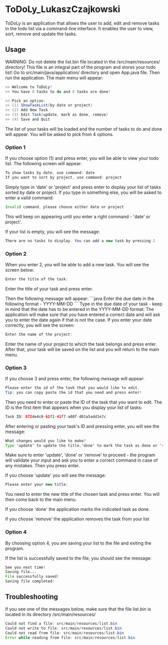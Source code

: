 # ToDoLy_LukaszCzajkowski
ToDoLy is an application that allows the user to add, edit and remove tasks in the todo list via a command-line interface.
It enables the user to view, sort, remove and update the tasks.

## Usage

WARNING: Do not delete the list.bin file located in the /src/main/resources/ directory! This file is an integral part of the program and stores your todo list!
Go to src/main/java/application/ directory and open App.java file. Then run the application.
The main menu will appear:

```java
>> Welcome to ToDoLy!
>> You have 0 tasks to do and 0 tasks are done!

>> Pick an option:
>> (1) ShowTaskList(by date or project)
>> (2) Add New Task
>> (3) Edit Task(update, mark as done, remove)
>> (4) Save and Quit
```
The list of your tasks will be loaded and the number of tasks to do and done will appear. You will be asked to pick from 4 options. 

### Option 1

If you choose option (1) and press enter, you will be able to view your todo list. The following screen will appear:

```java
To show tasks by date, use command: date
If you want to sort by project, use command: project
```

Simply type in 'date' or 'project' and press enter to display your list of tasks sorted by date or project.
If you type in something else, you will be asked to enter a valid command:

```java
Invalid command, please choose either date or project
```

This will keep on appearing until you enter a right command - 'date' or project'.

If your list is empty, you will see the message:
```java
There are no tasks to display. You can add a new task by pressing 2
```

### Option 2
When you enter 2, you will be able to add a new task. 
You will see the screen below:
```java
Enter the title of the task: 
```
Enter the title of your task and press enter.

Then the following message will appear:
´´´java
Enter the due date in the following format - YYYY-MM-DD
´´´
Type in the due date of your task - keep in mind that the date has to be entered in the YYYY-MM-DD format.
The application will make sure that you have entered a correct date and will ask you to enter the date again if that is not the case.
If you enter your date correctly, you will see the screen:

```java
Enter the name of the project: 
```
Enter the name of your project to which the task belongs and press enter. 
After that, your task will be saved on the list and you will return to the main menu.

### Option 3
If you choose 3 and press enter, the following message will appear:
```java
Please enter the id of the task that you would like to edit.
Tip: you can copy paste the id that you need and press enter!
```
Then you need to enter or paste the ID of the task that you want to edit.
The ID is the first item that appears when you display your list of tasks:

```java
Task ID: 872de4c0-61f1-41f7-a08f-d01a5add1e7c
```

After entering or pasting your task's ID and pressing enter, you will see the message:

```java
What changes would you like to make?
Type 'update' to update the title,'done' to mark the task as done or 'remove' to delete the task
```
Make sure to enter 'update', 'done' or 'remove' to proceed - the program will validate your input and ask you to enter a correct command in case of any mistakes.
Then you press enter.

If you choose 'update' you will see the message:

```java
Please enter your new title:
```
You need to enter the new title of the chosen task and press enter. You will then come back to the main menu.

If you choose 'done' the application marks the indicated task as done. 

If you choose 'remove' the application removes the task from your list

### Option 4
By choosing option 4, you are saving your list to the file and exiting the program.

If the list is successfully saved to the file, you should see the message:
```java
See you next time!
Saving file...
File successfully saved!
Saving file completed!
```

## Troubleshooting

If you see one of the messages below, make sure that the file list.bin is located in its directory /src/main/resources/

```java
Could not find a file: src/main/resources/list.bin
Could not write to file: src/main/resources/list.bin
Could not read from file: src/main/resources/list.bin
Error while reading from file: src/main/resources/list.bin
```
